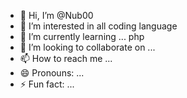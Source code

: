 - 👋 Hi, I’m @Nub00
- 👀 I’m interested in all coding language 
- 🌱 I’m currently learning ... php
- 💞️ I’m looking to collaborate on ...
- 📫 How to reach me ...
- 😄 Pronouns: ...
- ⚡ Fun fact: ...

<!---
Nub00/Nub00 is a ✨ special ✨ repository because its `README.md` (this file) appears on your GitHub profile.
You can click the Preview link to take a look at your changes.
--->
